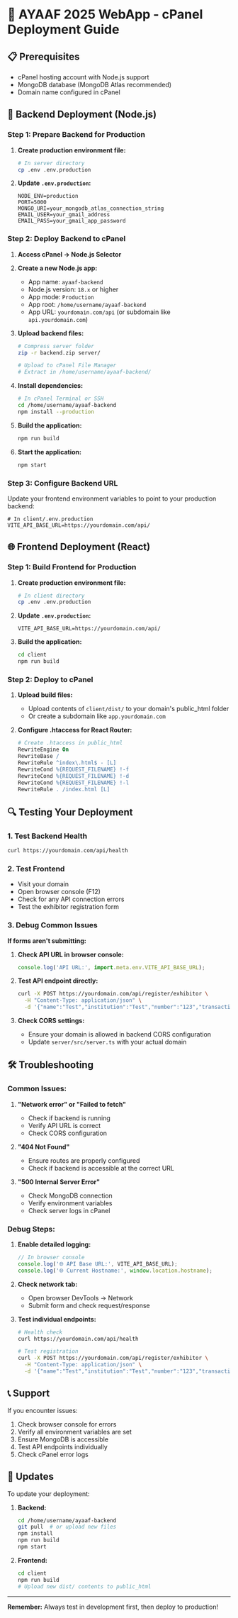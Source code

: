 # 🚀 AYAAF 2025 WebApp - cPanel Deployment Guide

## 📋 Prerequisites

- cPanel hosting account with Node.js support
- MongoDB database (MongoDB Atlas recommended)
- Domain name configured in cPanel

## 🔧 Backend Deployment (Node.js)

### Step 1: Prepare Backend for Production

1. **Create production environment file:**
   ```bash
   # In server directory
   cp .env .env.production
   ```

2. **Update `.env.production`:**
   ```env
   NODE_ENV=production
   PORT=5000
   MONGO_URI=your_mongodb_atlas_connection_string
   EMAIL_USER=your_gmail_address
   EMAIL_PASS=your_gmail_app_password
   ```

### Step 2: Deploy Backend to cPanel

1. **Access cPanel → Node.js Selector**
2. **Create a new Node.js app:**
   - App name: `ayaaf-backend`
   - Node.js version: `18.x` or higher
   - App mode: `Production`
   - App root: `/home/username/ayaaf-backend`
   - App URL: `yourdomain.com/api` (or subdomain like `api.yourdomain.com`)

3. **Upload backend files:**
   ```bash
   # Compress server folder
   zip -r backend.zip server/
   
   # Upload to cPanel File Manager
   # Extract in /home/username/ayaaf-backend/
   ```

4. **Install dependencies:**
   ```bash
   # In cPanel Terminal or SSH
   cd /home/username/ayaaf-backend
   npm install --production
   ```

5. **Build the application:**
   ```bash
   npm run build
   ```

6. **Start the application:**
   ```bash
   npm start
   ```

### Step 3: Configure Backend URL

Update your frontend environment variables to point to your production backend:

```env
# In client/.env.production
VITE_API_BASE_URL=https://yourdomain.com/api/
```

## 🌐 Frontend Deployment (React)

### Step 1: Build Frontend for Production

1. **Create production environment file:**
   ```bash
   # In client directory
   cp .env .env.production
   ```

2. **Update `.env.production`:**
   ```env
   VITE_API_BASE_URL=https://yourdomain.com/api/
   ```

3. **Build the application:**
   ```bash
   cd client
   npm run build
   ```

### Step 2: Deploy to cPanel

1. **Upload build files:**
   - Upload contents of `client/dist/` to your domain's public_html folder
   - Or create a subdomain like `app.yourdomain.com`

2. **Configure .htaccess for React Router:**
   ```apache
   # Create .htaccess in public_html
   RewriteEngine On
   RewriteBase /
   RewriteRule ^index\.html$ - [L]
   RewriteCond %{REQUEST_FILENAME} !-f
   RewriteCond %{REQUEST_FILENAME} !-d
   RewriteCond %{REQUEST_FILENAME} !-l
   RewriteRule . /index.html [L]
   ```

## 🔍 Testing Your Deployment

### 1. Test Backend Health
```bash
curl https://yourdomain.com/api/health
```

### 2. Test Frontend
- Visit your domain
- Open browser console (F12)
- Check for any API connection errors
- Test the exhibitor registration form

### 3. Debug Common Issues

**If forms aren't submitting:**

1. **Check API URL in browser console:**
   ```javascript
   console.log('API URL:', import.meta.env.VITE_API_BASE_URL);
   ```

2. **Test API endpoint directly:**
   ```bash
   curl -X POST https://yourdomain.com/api/register/exhibitor \
     -H "Content-Type: application/json" \
     -d '{"name":"Test","institution":"Test","number":"123","transaction":"TEST123"}'
   ```

3. **Check CORS settings:**
   - Ensure your domain is allowed in backend CORS configuration
   - Update `server/src/server.ts` with your actual domain

## 🛠️ Troubleshooting

### Common Issues:

1. **"Network error" or "Failed to fetch"**
   - Check if backend is running
   - Verify API URL is correct
   - Check CORS configuration

2. **"404 Not Found"**
   - Ensure routes are properly configured
   - Check if backend is accessible at the correct URL

3. **"500 Internal Server Error"**
   - Check MongoDB connection
   - Verify environment variables
   - Check server logs in cPanel

### Debug Steps:

1. **Enable detailed logging:**
   ```javascript
   // In browser console
   console.log('🌐 API Base URL:', VITE_API_BASE_URL);
   console.log('🌐 Current Hostname:', window.location.hostname);
   ```

2. **Check network tab:**
   - Open browser DevTools → Network
   - Submit form and check request/response

3. **Test individual endpoints:**
   ```bash
   # Health check
   curl https://yourdomain.com/api/health
   
   # Test registration
   curl -X POST https://yourdomain.com/api/register/exhibitor \
     -H "Content-Type: application/json" \
     -d '{"name":"Test","institution":"Test","number":"123","transaction":"TEST123"}'
   ```

## 📞 Support

If you encounter issues:

1. Check browser console for errors
2. Verify all environment variables are set
3. Ensure MongoDB is accessible
4. Test API endpoints individually
5. Check cPanel error logs

## 🔄 Updates

To update your deployment:

1. **Backend:**
   ```bash
   cd /home/username/ayaaf-backend
   git pull  # or upload new files
   npm install
   npm run build
   npm start
   ```

2. **Frontend:**
   ```bash
   cd client
   npm run build
   # Upload new dist/ contents to public_html
   ```

---

**Remember:** Always test in development first, then deploy to production! 